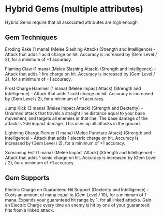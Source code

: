 # Hybrid Gems (multiple attributes)

Hybrid Gems require that all associated attributes are high enough.

## Gem Techniques

Eroding Rake (1 mana) (Melee Slashing Attack) (Strength and Intelligence) - Attack that adds 1 acid charge on hit. Accuracy is increased by (Gem Level / 2), for a minimum of +1 accuracy.

Flaming Claw (1 mana) (Melee Slashing Attack) (Strength and Intelligence) - Attack that adds 1 fire charge on hit. Accuracy is increased by (Gem Level / 2), for a minimum of +1 accuracy.

Frost Charge Hammer (1 mana) (Melee Impact Attack) (Strength and Intelligence) - Attack that adds 1 cold charge on hit. Accuracy is increased by (Gem Level / 2), for a minimum of +1 accuracy.

Jump Kick (3 mana) (Melee Impact Attack) (Strength and Dexterity) - Unarmed attack that travels a straight line distance equal to your base movement, and targets all enemies in that line. The base damage of the attack is 2d6 impact damage. This uses up all attacks in the ground.

Lightning Charge Piercer (1 mana) (Melee Puncture Attack) (Strength and Intelligence) - Attack that adds 1 electric charge on hit. Accuracy is increased by (Gem Level / 2), for a minimum of +1 accuracy.

Screaming Fist (1 mana) (Melee Impact Attack) (Strength and Intelligence) - Attack that adds 1 sonic charge on hit. Accuracy is increased by (Gem Level / 2), for a minimum of +1 accuracy.

## Gem Supports

Electric Charge on Guaranteed Hit Support (Dexterity and Intelligence) - Costs an amount of mana equal to (Gem Level / 10), for a minimum of 1 mana. Expands your guaranteed hit range by 1, for all linked attacks. Gain an Electric Charge every time an enemy is hit by one of your guaranteed hits from a linked attack.
